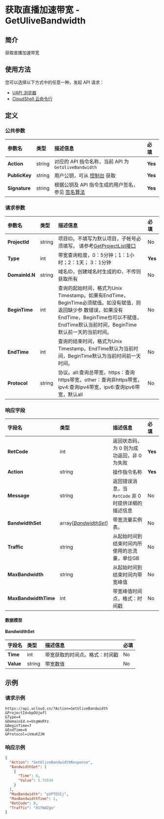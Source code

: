 # 获取直播加速带宽 - GetUliveBandwidth

## 简介

获取直播加速带宽






## 使用方法

您可以选择以下方式中的任意一种，发起 API 请求：
- [UAPI 浏览器](https://console.ucloud.cn/uapi/detail?id=GetUliveBandwidth)
- [CloudShell 云命令行](https://shell.ucloud.cn/)


## 定义

### 公共参数

| 参数名 | 类型 | 描述信息 | 必填 |
|:---|:---|:---|:---|
| **Action**     | string  | 对应的 API 指令名称，当前 API 为 `GetUliveBandwidth`                        | **Yes** |
| **PublicKey**  | string  | 用户公钥，可从 [控制台](https://console.ucloud.cn/uapi/apikey) 获取                                             | **Yes** |
| **Signature**  | string  | 根据公钥及 API 指令生成的用户签名，参见 [签名算法](api/summary/signature.md)  | **Yes** |

### 请求参数

| 参数名 | 类型 | 描述信息 | 必填 |
|:---|:---|:---|:---|
| **ProjectId** | string | 项目ID。不填写为默认项目，子帐号必须填写。 请参考[GetProjectList接口](https://docs.ucloud.cn/api/summary/get_project_list) |No|
| **Type** | int | 带宽查询粒度，0：5分钟；1：1小时；2：1天；	 3：1分钟 |**Yes**|
| **DomainId.N** | string | 域名ID，创建域名时生成的ID，不传则获取所有 |No|
| **BeginTime** | int | 查询的起始时间，格式为Unix Timestamp。如果有EndTime，BeginTime必须赋值。如没有赋值，则返回缺少参 数错误，如果没有EndTime，BeginTime也可以不赋值，EndTime默认当前时间，BeginTime 默认前一天的当前时间。 |No|
| **EndTime** | int | 查询的结束时间，格式为Unix Timestamp。EndTime默认为当前时间，BeginTime默认为当前时间前一天时间。 |No|
| **Protocol** | string | 协议。all:查询总带宽，https：查询https带宽，other：查询非https带宽，ipv4:查询ipv4带宽，ipv6:查询ipv6带宽，默认all |No|

### 响应字段

| 字段名 | 类型 | 描述信息 | 必填 |
|:---|:---|:---|:---|
| **RetCode** | int | 返回状态码，为 0 则为成功返回，非 0 为失败 |**Yes**|
| **Action** | string | 操作指令名称 |**Yes**|
| **Message** | string | 返回错误消息，当 `RetCode` 非 0 时提供详细的描述信息 |No|
| **BandwidthSet** | array[[*BandwidthSet*](#BandwidthSet)] | 带宽流量实例表。 |No|
| **Traffic** | string | 从起始时间到结束时间内所使用的总流量，单位GB |No|
| **MaxBandwidth** | string | 从起始时间到结束时间内带宽峰值 |No|
| **MaxBandwidthTime** | int | 带宽峰值时间点，格式：时间戳 |No|

#### 数据模型


#### BandwidthSet

| 字段名 | 类型 | 描述信息 | 必填 |
|:---|:---|:---|:---|
| **Time** | int | 带宽获取的时间点。格式：时间戳 |No|
| **Value** | string | 带宽数值 |No|

## 示例

### 请求示例
    
```
https://api.ucloud.cn/?Action=GetUliveBandwidth
&ProjectId=bpOUjwfl
&Type=4
&DomainId.n=UsgWxRYz
&BeginTime=7
&EndTime=6
&Protocol=iVmuKZJN
```

### 响应示例
    
```json
{
  "Action": "GetUliveBandwidthResponse",
  "BandwidthSet": [
    {
      "Time": 6,
      "Value": 5.75534
    }
  ],
  "MaxBandwidth": "pVPTEOIj",
  "MaxBandwidthTime": 1,
  "RetCode": 0,
  "Traffic": "XSfNdZgo"
}
```





